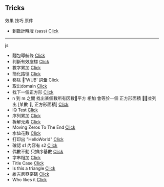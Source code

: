 ## Tricks
效果 技巧 原件

- 到數計時版 (sass)
    [Click](https://kenyeh.github.io/collection/tricks/dashboard-countdown)



---
js

- 麵包導航條
    [Click](https://kenyeh.github.io/collection/tricks/BreadcrumbGenerator)
- 判斷有效座標
    [Click](https://kenyeh.github.io/collection/tricks/CoordinatesValidator)
- 數字累加
    [Click](https://kenyeh.github.io/collection/tricks/digitalAdd)
- 簡化路徑
    [Click](https://kenyeh.github.io/collection/tricks/dirReduc)
- 移除 'WUB' 詞彙
    [Click](https://kenyeh.github.io/collection/tricks/Dubstep)
- 取出domain
    [Click](https://kenyeh.github.io/collection/tricks/ExtractDomainName)
- 找下一個正方形
    [Click](https://kenyeh.github.io/collection/tricks/findNextSquare)
- n 到 m 之間 找出某個數所有因數平方 相加 會等於一個 正方形面積 並列出 [某數 , 正方形面積]
    [Click](https://kenyeh.github.io/collection/tricks/Integers_one)
- IQ Test
    [Click](https://kenyeh.github.io/collection/tricks/iqTest)
- 序列累加
    [Click](https://kenyeh.github.io/collection/tricks/MaximumSubarraySum)
- 拆解元素
    [Click](https://kenyeh.github.io/collection/tricks/MoleculeToAtoms)
- Moving Zeros To The End
    [Click](https://kenyeh.github.io/collection/tricks/MovingZeros)
- 水仙花數
    [Click](https://kenyeh.github.io/collection/tricks/NarcissisticNumber)
- 打印出 "HelloWorld"
    [Click](https://kenyeh.github.io/collection/tricks/printHelloWorld)
- 確認 s1 內容有 s2
    [Click](https://kenyeh.github.io/collection/tricks/Scramblies)
- 偶數不動 只排序基數
    [Click](https://kenyeh.github.io/collection/tricks/sortTheOdd)
- 字串相加
    [Click](https://kenyeh.github.io/collection/tricks/SumStrings)
- Title Case
    [Click](https://kenyeh.github.io/collection/tricks/TitleCase)
- Is this a triangle
    [Click](https://kenyeh.github.io/collection/tricks/triangle)
- 維吉尼亞密碼
    [Click](https://kenyeh.github.io/collection/tricks/VigenCipher)
- Who likes it
    [Click](https://kenyeh.github.io/collection/tricks/whoLikesIt)